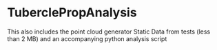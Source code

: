 # TuberclePropAnalysis
This also includes the point cloud generator
Static Data from tests (less than 2 MB) and an accompanying python analysis script 
